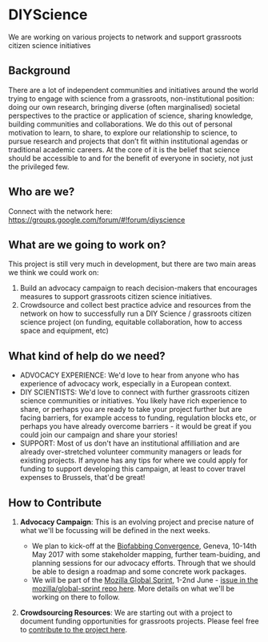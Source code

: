 # DIYScience

We are working on various projects to network and support grassroots citizen science initiatives

Background
----------
There are a lot of independent communities and initiatives around the world trying to engage with science from a grassroots, non-institutional position: doing our own research, bringing diverse (often marginalised) societal perspectives to the practice or application of science, sharing knowledge, building communities and collaborations. We do this out of personal motivation to learn, to share, to explore our relationship to science, to pursue research and projects that don’t fit within institutional agendas or traditional academic careers. At the core of it is the belief that science should be accessible to and for the benefit of everyone in society, not just the privileged few.


Who are we?
-----------
Connect with the network here: https://groups.google.com/forum/#!forum/diyscience


What are we going to work on?
-----------------------------
This project is still very much in development, but there are two main areas we think we could work on:
1. Build an advocacy campaign to reach decision-makers that encourages measures to support grassroots citizen science initiatives.
2. Crowdsource and collect best practice advice and resources from the network on how to successfully run a DIY Science / grassroots citizen science project (on funding, equitable collaboration, how to access space and equipment, etc)


What kind of help do we need?
-----------------------------
- ADVOCACY EXPERIENCE: We'd love to hear from anyone who has experience of advocacy work, especially in a European context.
- DIY SCIENTISTS: We'd love to connect with further grassroots citizen science communities or initiatives. You likely have rich experience to share, or perhaps you are ready to take your project further but are facing barriers, for example access to funding, regulation blocks etc, or perhaps you have already overcome barriers - it would be great if you could join our campaign and share your stories!
- SUPPORT: Most of us don't have an institutional affilliation and are already over-stretched volunteer community managers or leads for existing projects. If anyone has any tips for where we could apply for funding to support developing this campaign, at least to cover travel expenses to Brussels, that'd be great!


How to Contribute
-----------------

1. **Advocacy Campaign**: 
This is an evolving project and precise nature of what we'll be focussing will be defined in the next weeks.
    - We plan to kick-off at the [Biofabbing Convergence](http://citizensciences.net/biofabbing/), Geneva, 10-14th May 2017 with some stakeholder mapping, further team-buiding, and planning sessions for our advocacy efforts. Through that we should be able to design a roadmap and some concrete work packages.
    - We will be part of the [Mozilla Global Sprint](https://mozilla.github.io/global-sprint/), 1-2nd June - [issue in the mozilla/global-sprint repo here](https://github.com/mozilla/global-sprint/issues/64). More details on what we'll be working on there to follow.

2. **Crowdsourcing Resources**: 
We are starting out with a project to document funding opportunities for grassroots projects. Please feel free to [contribute to the project here](https://github.com/DIYScience/DIYScience/projects/4).
